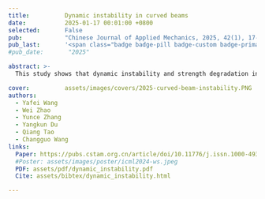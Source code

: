 ```yaml
---
title:          Dynamic instability in curved beams
date:           2025-01-17 00:01:00 +0800
selected:       False
pub:            "Chinese Journal of Applied Mechanics, 2025, 42(1), 17-28"
pub_last:       '<span class="badge badge-pill badge-custom badge-primary">Journal</span>'
#pub_date:       "2025"

abstract: >-
  This study shows that dynamic instability and strength degradation in curved beams are mainly influenced by initial height and lateral pulse velocity, with minimal impact from viscous damping.

cover:          assets/images/covers/2025-curved-beam-instability.PNG
authors:
  - Yafei Wang
  - Wei Zhao
  - Yunce Zhang
  - Yangkun Du
  - Qiang Tao
  - Changguo Wang
links:
  Paper: https://pubs.cstam.org.cn/article/doi/10.11776/j.issn.1000-4939.2025.01.017
  #Poster: assets/images/poster/icml2024-ws.jpeg
  PDF: assets/pdf/dynamic_instability.pdf
  Cite: assets/bibtex/dynamic_instability.html

---
```

